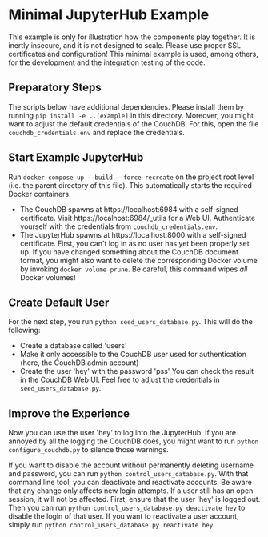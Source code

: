 # Minimal JupyterHub Example

This example is only for illustration how the components play together.
It is inertly insecure, and it is not designed to scale.
Please use proper SSL certificates and configuration!
This minimal example is used, among others, for the development and the integration testing of the code.

## Preparatory Steps
The scripts below have additional dependencies.
Please install them by running `pip install -e ..[example]` in this directory.
Moreover, you might want to adjust the default credentials of the CouchDB.
For this, open the file `couchdb_credentials.env` and replace the credentials.

## Start Example JupyterHub
Run `docker-compose up --build --force-recreate` on the project root level (i.e. the parent directory of this file).
This automatically starts the required Docker containers.
- The CouchDB spawns at https://localhost:6984 with a self-signed certificate.
  Visit https://localhost:6984/_utils for a Web UI.
  Authenticate yourself with the credentials from `couchdb_credentials.env`.
- The JupyterHub spawns at https://localhost:8000 with a self-signed certificate.
  First, you can't log in as no user has yet been properly set up.
If you have changed something about the CouchDB document format, you might also want to delete the corresponding Docker volume by invoking `docker volume prune`.
Be careful, this command wipes *all* Docker volumes!

## Create Default User
For the next step, you run `python seed_users_database.py`.
This will do the following:
- Create a database called 'users'
- Make it only accessible to the CouchDB user used for authentication (here, the CouchDB admin account)
- Create the user 'hey' with the password 'pss'
You can check the result in the CouchDB Web UI.
Feel free to adjust the credentials in `seed_users_database.py`.

## Improve the Experience
Now you can use the user 'hey' to log into the JupyterHub.
If you are annoyed by all the logging the CouchDB does, you might want to run
`python configure_couchdb.py`
to silence those warnings.

If you want to disable the account without permanently deleting username and password, you can run
`python control_users_database.py`.
With that command line tool, you can deactivate and reactivate accounts.
Be aware that any change only affects new login attempts.
If a user still has an open session, it will not be affected.
First, ensure that the user 'hey' is logged out.
Then you can run
`python control_users_database.py deactivate hey`
to disable the login of that user.
If you want to reactivate a user account, simply run
`python control_users_database.py reactivate hey`.
